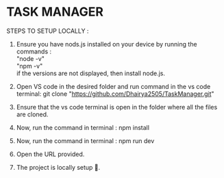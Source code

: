 # TASK MANAGER

STEPS TO SETUP LOCALLY : 


1) Ensure you have nods.js installed on your device by running the commands :
        <br>"node -v"
        <br>"npm -v"
   <br>if the versions are not displayed, then install node.js.
   
2) Open VS code in the desired folder and run command in the vs code terminal:
     git clone "https://github.com/Dhairya2505/TaskManager.git"
   
3) Ensure that the vs code terminal is open in the folder where all the files are cloned.
 
4) Now, run the command in terminal :
     npm install
   
5) Now, run the command in terminal :
      npm run dev
   
6) Open the URL provided.
    
7) The project is locally setup 🎉.
